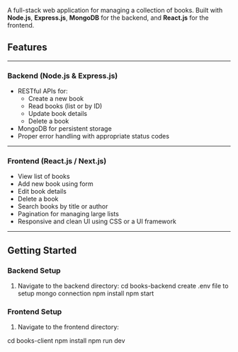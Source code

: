 A full-stack web application for managing a collection of books. Built with **Node.js**, **Express.js**, **MongoDB** for the backend, and **React.js** for the frontend.

## Features

---

### Backend (Node.js & Express.js)

- RESTful APIs for:
  - Create a new book
  - Read books (list or by ID)
  - Update book details
  - Delete a book
- MongoDB for persistent storage
- Proper error handling with appropriate status codes

---

###  Frontend (React.js / Next.js)

- View list of books
- Add new book using form
- Edit book details
- Delete a book
- Search books by title or author
- Pagination for managing large lists
- Responsive and clean UI using CSS or a UI framework

---

##  Getting Started

###  Backend Setup

1. Navigate to the backend directory:
   cd books-backend
   create .env file to setup mongo connection
   npm install
   npm start

###  Frontend Setup

1. Navigate to the frontend directory:

  cd books-client
  npm install
  npm run dev

